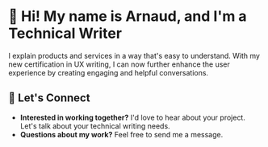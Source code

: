 # 👋 Hi! My name is Arnaud, and I'm a Technical Writer

I explain products and services in a way that's easy to understand. With my new certification in UX writing, I can now further enhance the user experience by creating engaging and helpful conversations.

## 🤝 Let's Connect

- **Interested in working together?** I'd love to hear about your project. Let's talk about your technical writing needs.
- **Questions about my work?** Feel free to send me a message.
